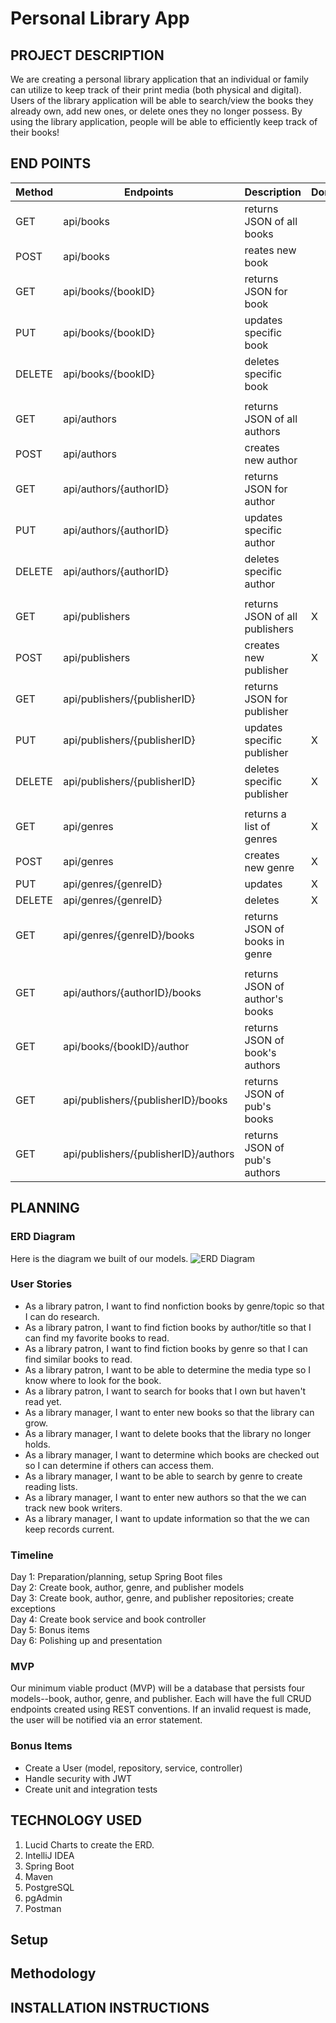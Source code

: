 # Personal Library App

## PROJECT DESCRIPTION

We are creating a personal library application that an individual or family can utilize to keep track of their print
media (both physical and digital). Users of the library application will be able to search/view the books they already
own, add new ones, or delete ones they no longer possess. By using the library application, people will be able to
efficiently keep track of their books!

## END POINTS

|Method |Endpoints                           |Description                   | Done |
|-------|------------------------------------|------------------------------|------|
|GET    |api/books                           |returns JSON of all books     ||
|POST   |api/books                           |reates new book               ||
|GET    |api/books/{bookID}                  |returns JSON for book         ||
|PUT    |api/books/{bookID}                  |updates specific book         ||
|DELETE    |api/books/{bookID}                  |deletes specific book         ||
|       |                                    |                              ||
|GET    |api/authors                         |returns JSON of all authors   ||
|POST    |api/authors                         |creates new author            ||
|GET    |api/authors/{authorID}                 |returns JSON for author       ||
|PUT    |api/authors/{authorID}              |updates specific author       ||
|DELETE    |api/authors/{authorID}              |deletes specific author       ||
|       |                                    |                              ||  
|GET    |api/publishers                      |returns JSON of all publishers| X    |
|POST    |api/publishers                         |creates new publisher         | X    |
|GET    |api/publishers/{publisherID}        |returns JSON for publisher    |      |
|PUT    |api/publishers/{publisherID}        |updates specific publisher    | X    |
|DELETE    |api/publishers/{publisherID}        |deletes specific publisher    | X    |
|       |                                    |                              ||
|GET    |api/genres                             |returns a list of genres  | X    |
|POST    |api/genres                             |creates new genre             | X    |
|PUT    |api/genres/{genreID}                 |updates                       | X    |
|DELETE |api/genres/{genreID}                 |deletes                       | X    |
|GET    |api/genres/{genreID}/books             |returns JSON of books in genre||
|       |                                    |                              ||
|GET    |api/authors/{authorID}/books        |returns JSON of author's books||
|GET    |api/books/{bookID}/author             |returns JSON of book's authors||
|GET    |api/publishers/{publisherID}/books  |returns JSON of pub's books   ||
|GET    |api/publishers/{publisherID}/authors|returns JSON of pub's authors ||

## PLANNING

### ERD Diagram
Here is the diagram we built of our models.
![ERD Diagram](https://user-images.githubusercontent.com/79819338/147974942-de8f0ac4-6df4-4e1c-87d7-d171c61c1e08.png)

### User Stories

- As a library patron, I want to find nonfiction books by genre/topic so that I can do research.
- As a library patron, I want to find fiction books by author/title so that I can find my favorite books to read.
- As a library patron, I want to find fiction books by genre so that I can find similar books to read.
- As a library patron, I want to be able to determine the media type so I know where to look for the book.
- As a library patron, I want to search for books that I own but haven't read yet.
- As a library manager, I want to enter new books so that the library can grow.
- As a library manager, I want to delete books that the library no longer holds.
- As a library manager, I want to determine which books are checked out so I can determine if others can access them.
- As a library manager, I want to be able to search by genre to create reading lists.
- As a library manager, I want to enter new authors so that the we can track new book writers.
- As a library manager, I want to update information so that the we can keep records current.

### Timeline
Day 1: Preparation/planning, setup Spring Boot files <br>
Day 2: Create book, author, genre, and publisher models <br>
Day 3: Create book, author, genre, and publisher repositories; create exceptions <br>
Day 4: Create book service and book controller <br>
Day 5: Bonus items <br>
Day 6: Polishing up and presentation

### MVP
Our minimum viable product (MVP) will be a database that persists four models--book, author, genre, and publisher. Each will have the full CRUD endpoints created using REST conventions. If an invalid request is made, the user will be notified via an error statement.

### Bonus Items
- Create a User (model, repository, service, controller)
- Handle security with JWT
- Create unit and integration tests

## TECHNOLOGY USED
1. Lucid Charts to create the ERD.
2. IntelliJ IDEA
3. Spring Boot
4. Maven
5. PostgreSQL
6. pgAdmin
7. Postman 

## Setup

## Methodology

## INSTALLATION INSTRUCTIONS


